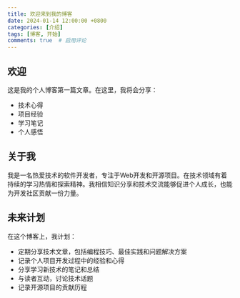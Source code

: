 ```yaml
---
title: 欢迎来到我的博客
date: 2024-01-14 12:00:00 +0800
categories: [介绍]
tags: [博客, 开始]
comments: true  # 启用评论
---
```


## 欢迎

这是我的个人博客第一篇文章。在这里，我将会分享：

- 技术心得
- 项目经验
- 学习笔记
- 个人感悟

## 关于我

我是一名热爱技术的软件开发者，专注于Web开发和开源项目。在技术领域有着持续的学习热情和探索精神。我相信知识分享和技术交流能够促进个人成长，也能为开发社区贡献一份力量。

## 未来计划

在这个博客上，我计划：

- 定期分享技术文章，包括编程技巧、最佳实践和问题解决方案
- 记录个人项目开发过程中的经验和心得
- 分享学习新技术的笔记和总结
- 与读者互动，讨论技术话题
- 记录开源项目的贡献历程